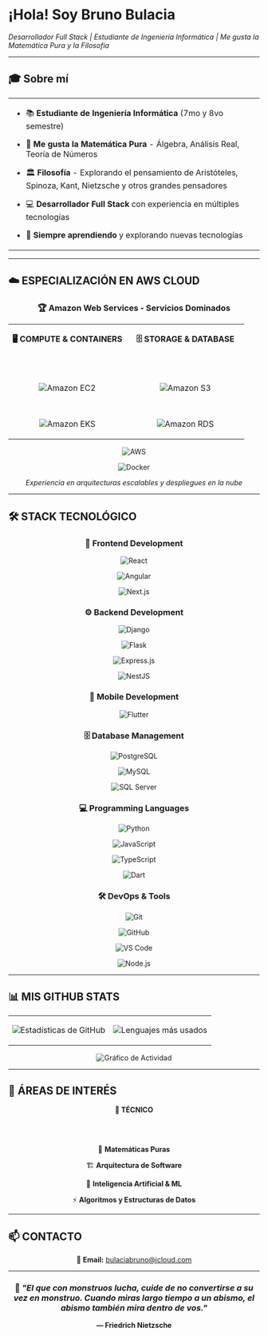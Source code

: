 # ¡Hola! Soy Bruno Bulacia

*Desarrollador Full Stack | Estudiante de Ingeniería Informática | Me gusta la Matemática Pura y la Filosofía*

</div>

---

## 🎓 Sobre mí

<table>

<tr>

<td>

- 📚 **Estudiante de Ingeniería Informática** (7mo y 8vo semestre)

- 🧮 **Me gusta la Matemática Pura** - Álgebra, Análisis Real, Teoría de Números

- 🏛️ **Filosofía** - Explorando el pensamiento de Aristóteles, Spinoza, Kant, Nietzsche y otros grandes pensadores

- 💻 **Desarrollador Full Stack** con experiencia en múltiples tecnologías

- 🚀 **Siempre aprendiendo** y explorando nuevas tecnologías

</td>

</tr>

</table>

---

## ☁️ **ESPECIALIZACIÓN EN AWS CLOUD**

<div align="center">

### 🏆 **Amazon Web Services - Servicios Dominados**

</div>

<table align="center">

<tr>

<td align="center" width="50%">

**🖥️ COMPUTE & CONTAINERS**

<br><br>

![Amazon EC2](https://img.shields.io/badge/Amazon_EC2-FF9900?style=for-the-badge&logo=amazon-ec2&logoColor=white)

<br>

![Amazon EKS](https://img.shields.io/badge/Amazon_EKS-FF9900?style=for-the-badge&logo=amazon-eks&logoColor=white)

</td>

<td align="center" width="50%">

**🗄️ STORAGE & DATABASE**

<br><br>

![Amazon S3](https://img.shields.io/badge/Amazon_S3-569A31?style=for-the-badge&logo=amazon-s3&logoColor=white)

<br>

![Amazon RDS](https://img.shields.io/badge/Amazon_RDS-527FFF?style=for-the-badge&logo=amazon-rds&logoColor=white)

</td>

</tr>

</table>

<div align="center">

![AWS](https://img.shields.io/badge/AWS-232F3E?style=for-the-badge&logo=amazon-aws&logoColor=white)

![Docker](https://img.shields.io/badge/Docker-2496ED?style=for-the-badge&logo=docker&logoColor=white)

*Experiencia en arquitecturas escalables y despliegues en la nube*

</div>

---

## 🛠️ **STACK TECNOLÓGICO**

<div align="center">

### 🎨 **Frontend Development**

![React](https://img.shields.io/badge/React-20232A?style=for-the-badge&logo=react&logoColor=61DAFB)

![Angular](https://img.shields.io/badge/Angular-DD0031?style=for-the-badge&logo=angular&logoColor=white)

![Next.js](https://img.shields.io/badge/Next.js-000000?style=for-the-badge&logo=next.js&logoColor=white)

### ⚙️ **Backend Development**

![Django](https://img.shields.io/badge/Django-092E20?style=for-the-badge&logo=django&logoColor=white)

![Flask](https://img.shields.io/badge/Flask-000000?style=for-the-badge&logo=flask&logoColor=white)

![Express.js](https://img.shields.io/badge/Express.js-404D59?style=for-the-badge&logo=express&logoColor=white)

![NestJS](https://img.shields.io/badge/NestJS-E0234E?style=for-the-badge&logo=nestjs&logoColor=white)

### 📱 **Mobile Development**

![Flutter](https://img.shields.io/badge/Flutter-02569B?style=for-the-badge&logo=flutter&logoColor=white)

### 🗄️ **Database Management**

![PostgreSQL](https://img.shields.io/badge/PostgreSQL-316192?style=for-the-badge&logo=postgresql&logoColor=white)

![MySQL](https://img.shields.io/badge/MySQL-005C84?style=for-the-badge&logo=mysql&logoColor=white)

![SQL Server](https://img.shields.io/badge/Microsoft_SQL_Server-CC2927?style=for-the-badge&logo=microsoft-sql-server&logoColor=white)

### 💻 **Programming Languages**

![Python](https://img.shields.io/badge/Python-3776AB?style=for-the-badge&logo=python&logoColor=white)

![JavaScript](https://img.shields.io/badge/JavaScript-F7DF1E?style=for-the-badge&logo=javascript&logoColor=black)

![TypeScript](https://img.shields.io/badge/TypeScript-007ACC?style=for-the-badge&logo=typescript&logoColor=white)

![Dart](https://img.shields.io/badge/Dart-0175C2?style=for-the-badge&logo=dart&logoColor=white)

### 🛠️ **DevOps & Tools**

![Git](https://img.shields.io/badge/Git-F05032?style=for-the-badge&logo=git&logoColor=white)

![GitHub](https://img.shields.io/badge/GitHub-100000?style=for-the-badge&logo=github&logoColor=white)

![VS Code](https://img.shields.io/badge/VS_Code-007ACC?style=for-the-badge&logo=visual-studio-code&logoColor=white)

![Node.js](https://img.shields.io/badge/Node.js-43853D?style=for-the-badge&logo=node.js&logoColor=white)

</div>

---

## 📊 **MIS GITHUB STATS**

<div align="center">

<table>

<tr>

<td align="center">

![Estadísticas de GitHub](https://github-readme-stats.vercel.app/api?username=brunobulacia&show_icons=true&theme=tokyonight&hide_border=true&count_private=true&locale=es)

</td>

<td align="center">

![Lenguajes más usados](https://github-readme-stats.vercel.app/api/top-langs/?username=brunobulacia&layout=compact&theme=tokyonight&hide_border=true&langs_count=8&locale=es)

</td>

</tr>

</table>

![Gráfico de Actividad](https://github-readme-activity-graph.vercel.app/graph?username=brunobulacia&theme=tokyo-night&hide_border=true&custom_title=Gráfico%20de%20Contribuciones)

</div>

---

## 🎯 **ÁREAS DE INTERÉS**

<div align="center">

**🔬 TÉCNICO**

<br><br>

📐 **Matemáticas Puras**<br>

🏗️ **Arquitectura de Software**<br>

🤖 **Inteligencia Artificial & ML**<br>

⚡ **Algoritmos y Estructuras de Datos**

</div>

---

## 📫 **CONTACTO**

<div align="center">

📧 **Email:** bulaciabruno@icloud.com

</div>

---

<div align="center">

### 💭 *"El que con monstruos lucha, cuide de no convertirse a su vez en monstruo. Cuando miras largo tiempo a un abismo, el abismo también mira dentro de vos."*

**— Friedrich Nietzsche**

</div>
